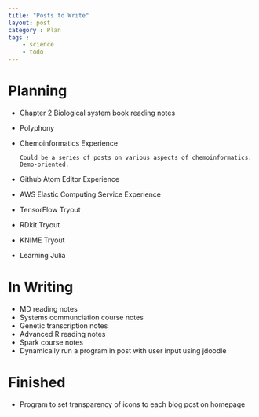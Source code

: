 ```yaml
---
title: "Posts to Write"
layout: post
category : Plan
tags :
    - science
    - todo
---
```



# Planning

- Chapter 2 Biological system book reading notes

- Polyphony

- Chemoinformatics Experience

      Could be a series of posts on various aspects of chemoinformatics. Demo-oriented.

- Github Atom Editor Experience

- AWS Elastic Computing Service Experience

- TensorFlow Tryout

- RDkit Tryout

- KNIME Tryout

- Learning Julia

# In Writing
- MD reading notes
- Systems communciation course notes
- Genetic transcription notes
- Advanced R reading notes
- Spark course notes
- Dynamically run a program in post with user input using jdoodle


# Finished
- Program to set transparency of icons to each blog post on homepage
